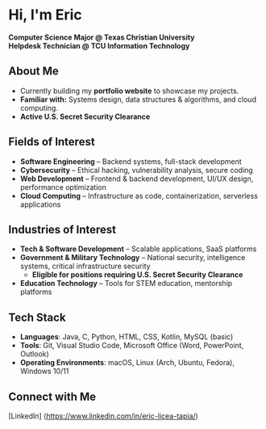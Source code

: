 # Hi, I'm Eric
**Computer Science Major @ Texas Christian University**  
**Helpdesk Technician @ TCU Information Technology**

## About Me
- Currently building my **portfolio website** to showcase my projects.
- **Familiar with:** Systems design, data structures & algorithms, and cloud computing.
- **Active U.S. Secret Security Clearance**

## Fields of Interest
- **Software Engineering** – Backend systems, full-stack development
- **Cybersecurity** – Ethical hacking, vulnerability analysis, secure coding
- **Web Development** – Frontend & backend development, UI/UX design, performance optimization  
- **Cloud Computing** – Infrastructure as code, containerization, serverless applications

## Industries of Interest
- **Tech & Software Development** – Scalable applications, SaaS platforms
- **Government & Military Technology** – National security, intelligence systems, critical infrastructure security
  - **Eligible for positions requiring U.S. Secret Security Clearance**
- **Education Technology** – Tools for STEM education, mentorship platforms

## Tech Stack
- **Languages**: Java, C, Python, HTML, CSS, Kotlin, MySQL (basic)
- **Tools**: Git, Visual Studio Code, Microsoft Office (Word, PowerPoint, Outlook)
- **Operating Environments**: macOS, Linux (Arch, Ubuntu, Fedora), Windows 10/11

## Connect with Me
[LinkedIn] (https://www.linkedin.com/in/eric-licea-tapia/)
